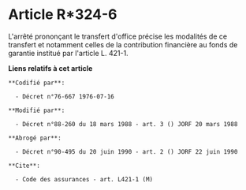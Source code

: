 # Article R*324-6

L'arrêté prononçant le transfert d'office précise les modalités de ce transfert et notamment celles de la contribution
financière au fonds de garantie institué par l'article L. 421-1.

**Liens relatifs à cet article**

	**Codifié par**:

	  - Décret n°76-667 1976-07-16

	**Modifié par**:

	  - Décret n°88-260 du 18 mars 1988 - art. 3 () JORF 20 mars 1988

	**Abrogé par**:

	  - Décret n°90-495 du 20 juin 1990 - art. 2 () JORF 22 juin 1990

	**Cite**:

	  - Code des assurances - art. L421-1 (M)
